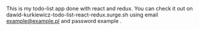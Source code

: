 This is my todo-list app done with react and redux. You can check it out on  dawid-kurkiewicz-todo-list-react-redux.surge.sh using email example@example.pl and password example .
